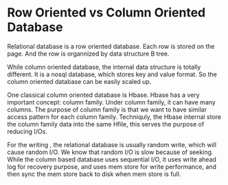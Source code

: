 # Row Oriented vs Column Oriented Database

Relational database is a row oriented database. Each row is stored on the page. And the row is organnized by data structure B tree. 

While column oriented database, the internal data structure is totally different. It is a nosql database, which stores key and value format. So the column oriented database can be easily scaled up. 

One classical column oriented database is Hbase. Hbase has a very important concept: column family. Under column family, it can have many columns. The purpose of column family is that we want to have similar access pattern for each column family.  Techniquly, the Hbase internal store the column family data into the same Hfile, this serves the purpose of reducing I/Os. 

For the writing , the relational database is usually random write, which will cause random I/O. We know that random I/O is slow because of seeking. While the column based database uses sequential I/O, it uses write ahead log for recovery purpose, and uses mem store for write performance, and then sync the mem store back to disk when mem store is full. 
